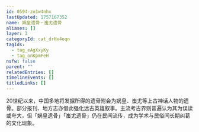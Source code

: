 ```yaml
---
id: 0594-zo1w4nhx
lastUpdated: 1757167352
name: 娲皇遗骨・蚩尤遗骨
aliases: []
layer: 3
categoryId: cat_drHx4oqn
tagIds:
  - tag_eAgXxyKy
  - tag_onKpmFeH
nsfw: false
parent: ""
relatedEntries: []
timelineEvents: []
titledLinks: []
---
```


20世纪以来，中国多地将发掘所得的遗骨附会为娲皇、蚩尤等上古神话人物的遗骨。部分报刊、地方志亦借此强化远古英雄叙事。主流考古界则普遍认为其为误读或夸大，但「娲皇遗骨」「蚩尤遗骨」仍在民间流传，成为学术与民俗间长期纠葛的文化现象。